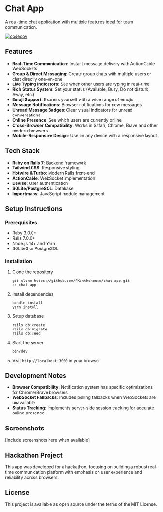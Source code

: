 # Chat App

A real-time chat application with multiple features ideal for team communication.

[![codecov](https://codecov.io/gh/FKinthehouse/chat-app/branch/main/graph/badge.svg)](https://codecov.io/gh/FKinthehouse/chat-app)

## Features

- **Real-Time Communication**: Instant message delivery with ActionCable WebSockets
- **Group & Direct Messaging**: Create group chats with multiple users or chat directly one-on-one
- **Live Typing Indicators**: See when other users are typing in real-time
- **Rich Status System**: Set your status (Available, Busy, Do not disturb, Away, etc.)
- **Emoji Support**: Express yourself with a wide range of emojis
- **Message Notifications**: Browser notifications for new messages
- **Unread Message Badges**: Clear visual indicators for unread conversations
- **Online Presence**: See which users are currently online
- **Cross-Browser Compatibility**: Works in Safari, Chrome, Brave and other modern browsers
- **Mobile-Responsive Design**: Use on any device with a responsive layout

## Tech Stack

- **Ruby on Rails 7**: Backend framework
- **Tailwind CSS**: Responsive styling
- **Hotwire & Turbo**: Modern Rails front-end
- **ActionCable**: WebSocket implementation
- **Devise**: User authentication
- **SQLite/PostgreSQL**: Database
- **Importmaps**: JavaScript module management

## Setup Instructions

### Prerequisites

- Ruby 3.0.0+
- Rails 7.0.0+
- Node.js 14+ and Yarn
- SQLite3 or PostgreSQL

### Installation

1. Clone the repository

   ```
   git clone https://github.com/FKinthehouse/chat-app.git
   cd chat-app
   ```

2. Install dependencies

   ```
   bundle install
   yarn install
   ```

3. Setup database

   ```
   rails db:create
   rails db:migrate
   rails db:seed
   ```

4. Start the server

   ```
   bin/dev
   ```

5. Visit `http://localhost:3000` in your browser

## Development Notes

- **Browser Compatibility**: Notification system has specific optimizations for Chrome/Brave browsers
- **WebSocket Fallbacks**: Includes polling fallbacks when WebSockets are unavailable
- **Status Tracking**: Implements server-side session tracking for accurate online presence

## Screenshots

[Include screenshots here when available]

## Hackathon Project

This app was developed for a hackathon, focusing on building a robust real-time communication platform with emphasis on user experience and reliability across browsers.

## License

This project is available as open source under the terms of the MIT License.
